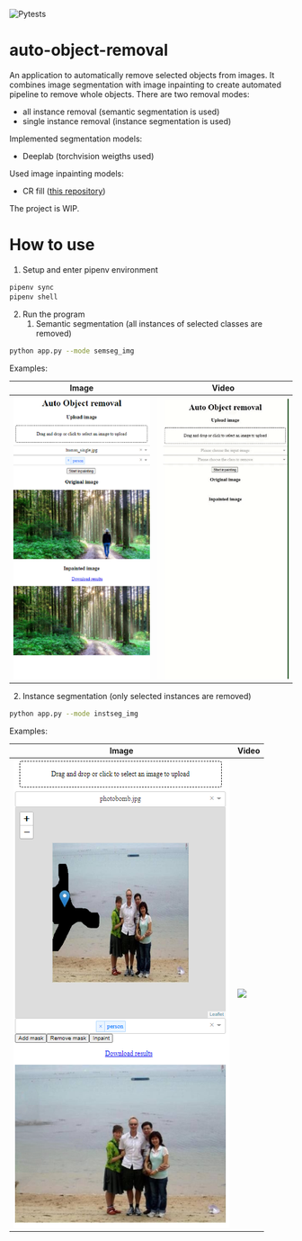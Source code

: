 ![Pytests](https://github.com/mintusf/auto-object-removal/actions/workflows/pytest.yml/badge.svg?branch=main)

# auto-object-removal
An application to automatically remove selected objects from images.
It combines image segmentation with image inpainting to create automated pipeline to remove whole objects.
There are two removal modes:
* all instance removal (semantic segmentation is used)
* single instance removal (instance segmentation is used)

Implemented segmentation models:
* Deeplab (torchvision weigths used)

Used image inpainting models:
* CR fill ([this repository](https://github.com/zengxianyu/crfill))

The project is WIP.

# How to use

1. Setup and enter pipenv environment
```bash
pipenv sync
pipenv shell
```

2. Run the program
   1. Semantic segmentation (all instances of selected classes are removed)

```bash
python app.py --mode semseg_img
```
Examples:

|  Image  | Video |
| ----------- | ----------- |
| ![](samples/GUI/sem_seg_GUI.PNG)      | ![](samples/GUI/sem_seg_GUI.gif)       |


   2. Instance segmentation (only selected instances are removed)

```bash
python app.py --mode instseg_img
```
Examples:

|  Image  | Video |
| ----------- | ----------- |
| ![](samples/GUI/inst_seg_GUI.PNG)      | ![](samples/GUI/inst_seg_GUI.gif)       |
